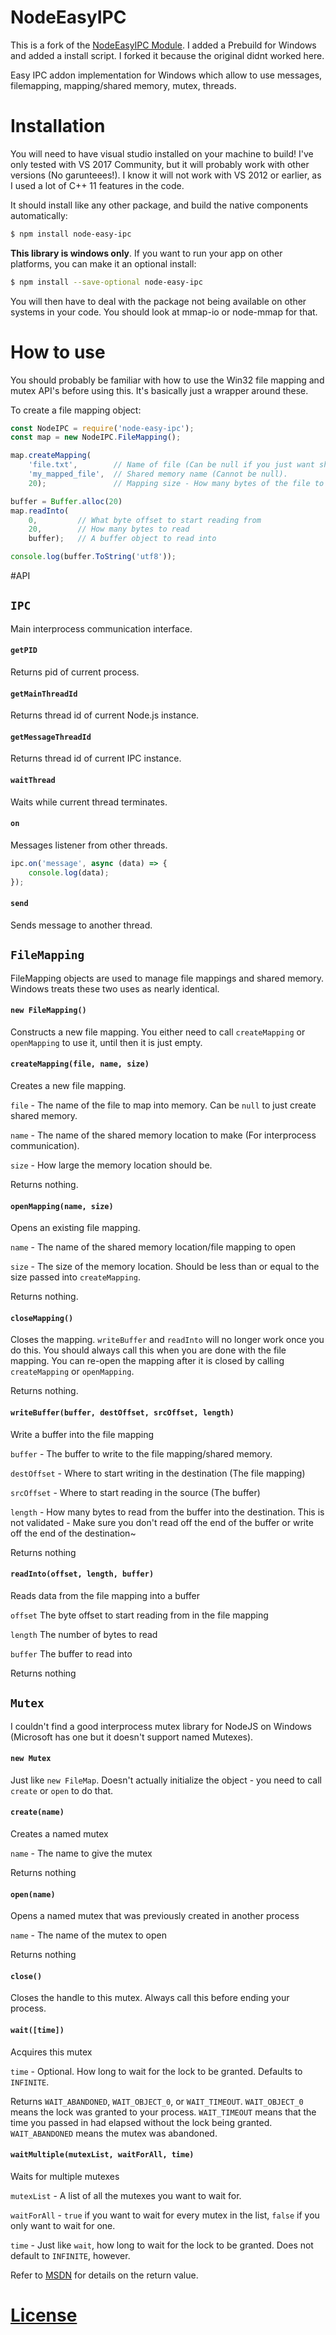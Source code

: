 # NodeEasyIPC
This is a fork of the [NodeEasyIPC Module](https://github.com/Winexcel/node-easy-ipc). I added a Prebuild for Windows and added a install script.
I forked it because the original didnt worked here.

Easy IPC addon implementation for Windows which allow to use messages, filemapping, mapping/shared memory, mutex, threads.

# Installation

You will need to have visual studio installed on your machine to build! I've only tested with VS 2017 Community, but it will probably work with other versions (No garunteees!). I know it will not work with VS 2012 or earlier, as I used a lot of C++ 11 features in the code.

It should install like any other package, and build the native components automatically:


```bash
$ npm install node-easy-ipc
```

**This library is windows only**. If you want to run your app on other platforms, you can make it an optional install:
```bash
$ npm install --save-optional node-easy-ipc
```

You will then have to deal with the package not being available on other systems in your code. You should look at mmap-io or node-mmap for that.

# How to use

You should probably be familiar with how to use the Win32 file mapping and mutex API's before using this. It's basically just a wrapper around these.

To create a file mapping object:

```js
const NodeIPC = require('node-easy-ipc');
const map = new NodeIPC.FileMapping();

map.createMapping(
    'file.txt',        // Name of file (Can be null if you just want shared memory). If the file does not exist, it will be created.
    'my_mapped_file',  // Shared memory name (Cannot be null).
    20);               // Mapping size - How many bytes of the file to map into memory, or how large of a shared memory location to create.

buffer = Buffer.alloc(20)
map.readInto(
    0,         // What byte offset to start reading from
    20,        // How many bytes to read
    buffer);   // A buffer object to read into

console.log(buffer.ToString('utf8'));
```

#API
## `IPC`
Main interprocess communication interface.
#### `getPID`
Returns pid of current process.

#### `getMainThreadId`
Returns thread id of current Node.js instance.

#### `getMessageThreadId`
Returns thread id of current IPC instance.

#### `waitThread`
Waits while current thread terminates.

#### `on`
Messages listener from other threads.
```js
ipc.on('message', async (data) => {
    console.log(data);
});
```

#### `send` 
Sends message to another thread.

## `FileMapping`

FileMapping objects are used to manage file mappings and shared memory. Windows treats these two uses as nearly identical.

#### `new FileMapping()`

Constructs a new file mapping. You either need to call `createMapping` or `openMapping` to use it, until then it is just empty.

#### `createMapping(file, name, size)`

Creates a new file mapping.

`file` - The name of the file to map into memory. Can be `null` to just create shared memory.

`name` - The name of the shared memory location to make (For interprocess communication).

`size` - How large the memory location should be.

Returns nothing.

#### `openMapping(name, size)`

Opens an existing file mapping.

`name` - The name of the shared memory location/file mapping to open

`size` - The size of the memory location. Should be less than or equal to the size passed into `createMapping`.

Returns nothing.

#### `closeMapping()`

Closes the mapping. `writeBuffer` and `readInto` will no longer work once you do this. You should always call this when you are done with the file mapping. You can re-open the mapping after it is closed by calling `createMapping` or `openMapping`.

Returns nothing.

#### `writeBuffer(buffer, destOffset, srcOffset, length)`

Write a buffer into the file mapping

`buffer` - The buffer to write to the file mapping/shared memory.

`destOffset` - Where to start writing in the destination (The file mapping)

`srcOffset` - Where to start reading in the source (The buffer)

`length` - How many bytes to read from the buffer into the destination. This is not validated - Make sure you don't read off the end of the buffer or write off the end of the destination~

Returns nothing

#### `readInto(offset, length, buffer)`

Reads data from the file mapping into a buffer

`offset` The byte offset to start reading from in the file mapping

`length` The number of bytes to read

`buffer` The buffer to read into

Returns nothing

## `Mutex`

I couldn't find a good interprocess mutex library for NodeJS on Windows (Microsoft has one but it doesn't support named Mutexes).

#### `new Mutex`

Just like `new FileMap`. Doesn't actually initialize the object - you need to call `create` or `open` to do that.

#### `create(name)`

Creates a named mutex

`name` - The name to give the mutex

Returns nothing

#### `open(name)`

Opens a named mutex that was previously created in another process

`name` - The name of the mutex to open

Returns nothing

#### `close()`

Closes the handle to this mutex. Always call this before ending your process.

#### `wait([time])`

Acquires this mutex

`time` - Optional. How long to wait for the lock to be granted. Defaults to `INFINITE`.

Returns `WAIT_ABANDONED`, `WAIT_OBJECT_0`, or `WAIT_TIMEOUT`. `WAIT_OBJECT_0` means the lock was granted to your process. `WAIT_TIMEOUT` means that the time you passed in had elapsed without the lock being granted. `WAIT_ABANDONED` means the mutex was abandoned.

#### `waitMultiple(mutexList, waitForAll, time)`

Waits for multiple mutexes

`mutexList` - A list of all the mutexes you want to wait for.

`waitForAll` - `true` if you want to wait for every mutex in the list, `false` if you only want to wait for one.

`time` - Just like `wait`, how long to wait for the lock to be granted. Does not default to `INFINITE`, however.

Refer to [MSDN](https://msdn.microsoft.com/en-us/library/windows/desktop/ms687025(v=vs.85).aspx) for details on the return value.

# [License](LICENSE)
